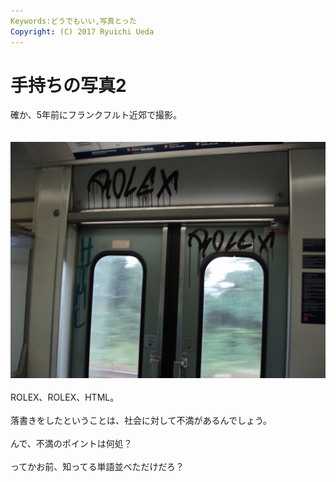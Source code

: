 ```yaml
---
Keywords:どうでもいい,写真とった
Copyright: (C) 2017 Ryuichi Ueda
---
```

# 手持ちの写真2
確か、5年前にフランクフルト近郊で撮影。<br />
<br />
<br />
<a href="P7270118.jpg"><img src="P7270118.jpg" alt="ROLEX、HTML。何が不満なんだ？" width="600" class="size-full wp-image-457" /></a><br />
<br />
ROLEX、ROLEX、HTML。<br />
<br />
落書きをしたということは、社会に対して不満があるんでしょう。<br />
<br />
んで、不満のポイントは何処？<br />
<br />
ってかお前、知ってる単語並べただけだろ？
